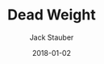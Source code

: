 ---
title: "Dead Weight"
subtitle: "Jack Stauber"
customForwardUrl: "https://www.youtube.com/watch?v=-ZTdb5zCzuI"
displayImg: "https://img.youtube.com/vi/-ZTdb5zCzuI/0.jpg"
date: "2018-01-02"
newTab: true 
---